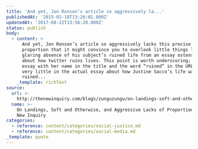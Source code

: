 ```yaml
---
title: 'And yet, Jon Ronson’s article so aggressively la...'
publishedAt: '2015-02-18T13:26:01.000Z'
updatedAt: '2017-08-22T13:56:20.000Z'
status: publish
body:
  - content: >
      And yet, Jon Ronson’s article so aggressively lacks this precise sense of
      proportion that it might convince you to overlook little things like the
      glaring absence of his subject’s ruined life from an essay ostensibly
      about how twitter ruins lives. This point is worth underscoring; for an
      essay with her name in the title and the word “ruined” in the URL, there’s
      very little in the actual essay about how Justine Sacco’s life was
      ruined...
    _template: richText
source:
  url: >-
    http://thenewinquiry.com/blogs/zunguzungu/on-landings-soft-and-otherwise-and-aggressive-lacks-of-proportion/
  name: >-
    On Landings, Soft and Otherwise, and Aggressive Lacks of Proportion – The
    New Inquiry
categories:
  - reference: content/categories/social-justice.md
  - reference: content/categories/social-media.md
_template: quote
---
```



